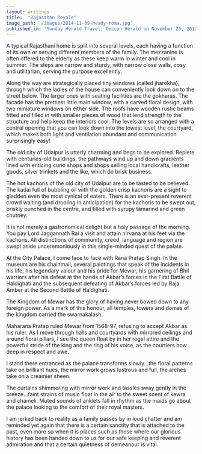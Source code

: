 ```yaml
---
layout: writings
title:  "Rajasthan Royale"
image_path: '/images/2014-11-09-heady-roma.jpg'
published_in: 'Sunday Herald Travel, Deccan Herald on November 25, 2012'
---
```


A typical Rajasthani home is split into several levels, each having a function of its own or serving different members of the family. The mezzanine is often offered to the elderly as these keep warm in winter and cool in summer. The steps are narrow and sturdy, with narrow close walls, cosy and utilitarian, serving the purpose excellently.  <!--more-->

Along the way are strategically placed tiny windows (called jharokha), through which the ladies of the house can conveniently look down on to the street below. The larger ones with seating facilities are the gokharas. The facade has the prettiest little main window, with a carved floral design, with two miniature windows on either side. The roofs have wooden rustic beams fitted and filled in with smaller pieces of wood that lend strength to the structure and help keep the interiors cool. The levels are so arranged with a central opening that you can look down into the lowest level, the courtyard, which makes both light and ventilation abundant and communication surprisingly easy!

The old city of Udaipur is utterly charming and begs to be explored. Replete with centuries-old buildings, the pathways wind up and down gradients lined with enticing curio shops and shops selling local handicrafts, leather goods, silver trinkets and the like, which do brisk business.

The hot kachoris of the old city of Udaipur are to be tasted to be believed. The kadai full of bubbling oil with the golden crisp kachoris are a sight to gladden even the most cynical of eaters. There is an ever-present reverent crowd waiting (and drooling in anticipation) for the kachoris to be swept out, briskly punched in the centre, and filled with syrupy tamarind and green chutney.

It is not merely a gastronomical delight but a holy passage of the morning. You pay Lord Jaggannath Rai a visit and attain nirvana at his feet via the kachoris. All distinctions of community, creed, language and region are swept aside unceremoniously in this single-minded quest of the palate.

At the City Palace, I come face to face with Rana Pratap Singh. In the museum are his chainmail, several paintings that speak of the incidents in his life, his legendary valour and his pride for Mewar, his garnering of Bhil warriors after his defeat at the hands of Akbar’s forces in the First Battle of Haldighati and the subsequent defeating of Akbar’s forces led by Raja Amber at the Second Battle of Haldighati.

The Kingdom of Mewar has the glory of having never bowed down to any foreign power. As a mark of this honour, all temples, towers and domes of the kingdom carried the swarnakalash.

Maharana Pratap ruled Mewar from 1568-97, refusing to accept Akbar as his ruler.
As I move through halls and courtyards with mirrored ceilings and around floral pillars, I see the queen float by in her regal attire and the powerful stride of the king and the ring of his voice, as the courtiers bow deep in respect and awe.

I stand there entranced as the palace transforms slowly...the floral patterns take on brilliant hues, the mirror work grows lustrous and full, the arches take on a creamier sheen.

The curtains shimmering with mirror work and tassles sway gently in the breeze...faint strains of music float in the air to the sweet scent of kewra and chameli. Muted sounds of anklets fall in rhythm as the maids go about the palace looking to the comfort of their royal masters.

I am jerked back to reality as a family passes by in loud chatter and am reminded yet again that there is a certain sanctity that is attached to the past, even more so when it is places such as these where our glorious history has been handed down to us for our safe keeping and reverent admiration and that a certain quietness of demeanour is vital.
